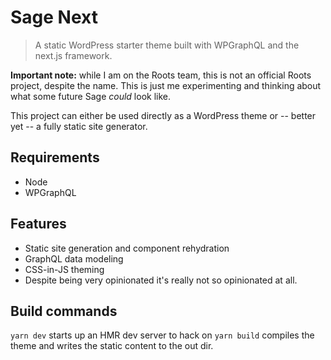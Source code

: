 # Sage Next

> A static WordPress starter theme built with WPGraphQL and the next.js framework.

**Important note:** while I am on the Roots team, this is not an official Roots project, despite the name. This is just me experimenting and thinking about what some future Sage _could_ look like.

This project can either be used directly as a WordPress theme or -- better yet -- a fully static site generator.

## Requirements

- Node
- WPGraphQL

## Features

- Static site generation and component rehydration
- GraphQL data modeling
- CSS-in-JS theming
- Despite being very opinionated it's really not so opinionated at all.

## Build commands

`yarn dev` starts up an HMR dev server to hack on
`yarn build` compiles the theme and writes the static content to the out dir.
